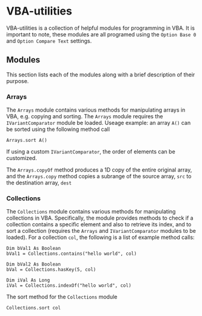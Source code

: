 # VBA-utilities
VBA-utilities is a collection of helpful modules for programming in VBA. It is important to note, these modules are all programed using the `Option Base 0` and `Option Compare Text` settings.

## Modules
This section lists each of the modules along with a brief description of their purpose.

### Arrays
The `Arrays` module contains various methods for manipulating arrays in VBA, e.g. copying and sorting. The `Arrays` module requires the `IVariantComparator` module be loaded. Useage example: an array `A()` can be sorted using the following method call

    Arrays.sort A()
    
If using a custom `IVariantComparator`, the order of elements can be customized.

The `Arrays.copyOf` method produces a 1D copy of the entire original array, and the `Arrays.copy` method copies a subrange of the source  array, `src` to the destination array, `dest`

### Collections
The `Collections` module contains various methods for manipulating collections in VBA. Specifically, the module provides methods to check  if a collection contains a specific element and also to retrieve its index, and to sort a collection (requires the `Arrays` and `IVariantComparator` modules to be loaded). For a collection `col`, the following is a list of example method calls:

    Dim bVal1 As Boolean
    bVal1 = Collections.contains("hello world", col)
    
    Dim bVal2 As Boolean
    bVal = Collections.hasKey(5, col)
    
    Dim iVal As Long
    iVal = Collections.indexOf("hello world", col)

The sort method for the `Collections` module

    Collections.sort col


